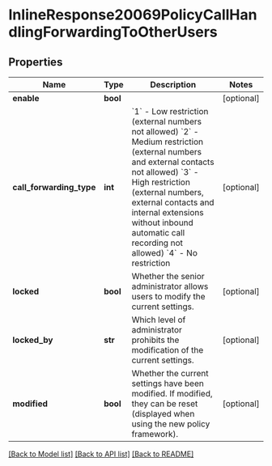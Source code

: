 # InlineResponse20069PolicyCallHandlingForwardingToOtherUsers

## Properties
Name | Type | Description | Notes
------------ | ------------- | ------------- | -------------
**enable** | **bool** |  | [optional] 
**call_forwarding_type** | **int** | &#x60;1&#x60; - Low restriction (external numbers not allowed) &#x60;2&#x60; - Medium restriction (external numbers and external contacts not allowed)  &#x60;3&#x60; - High restriction (external numbers, external contacts and internal extensions without inbound automatic call recording not allowed) &#x60;4&#x60; - No restriction | [optional] 
**locked** | **bool** | Whether the senior administrator allows users to modify the current settings. | [optional] 
**locked_by** | **str** | Which level of administrator prohibits the modification of the current settings. | [optional] 
**modified** | **bool** | Whether the current settings have been modified. If modified, they can be reset (displayed when using the new policy framework). | [optional] 

[[Back to Model list]](../README.md#documentation-for-models) [[Back to API list]](../README.md#documentation-for-api-endpoints) [[Back to README]](../README.md)

